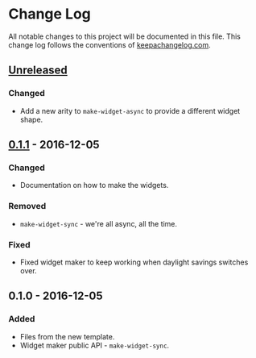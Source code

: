 # Change Log
All notable changes to this project will be documented in this file. This change log follows the conventions of [keepachangelog.com](http://keepachangelog.com/).

## [Unreleased]
### Changed
- Add a new arity to `make-widget-async` to provide a different widget shape.

## [0.1.1] - 2016-12-05
### Changed
- Documentation on how to make the widgets.

### Removed
- `make-widget-sync` - we're all async, all the time.

### Fixed
- Fixed widget maker to keep working when daylight savings switches over.

## 0.1.0 - 2016-12-05
### Added
- Files from the new template.
- Widget maker public API - `make-widget-sync`.

[Unreleased]: https://github.com/your-name/event-monad/compare/0.1.1...HEAD
[0.1.1]: https://github.com/your-name/event-monad/compare/0.1.0...0.1.1
